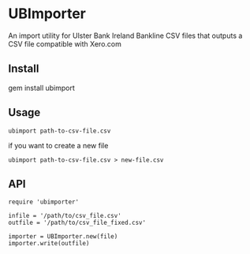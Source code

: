 # UBImporter #

An import utility for Ulster Bank Ireland Bankline CSV files that outputs a CSV file compatible with Xero.com

## Install ##

gem install ubimport

## Usage ##

    ubimport path-to-csv-file.csv

if you want to create a new file

    ubimport path-to-csv-file.csv > new-file.csv

## API ##

    require 'ubimporter'
    
    infile = '/path/to/csv_file.csv'
    outfile = '/path/to/csv_file_fixed.csv'
    
    importer = UBImporter.new(file)
    importer.write(outfile)